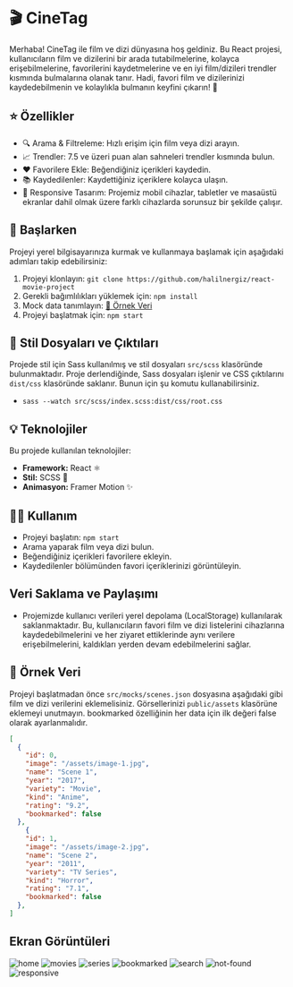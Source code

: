 # 🎬 CineTag

Merhaba! CineTag ile film ve dizi dünyasına hoş geldiniz. Bu React projesi, kullanıcıların film ve dizilerini bir arada tutabilmelerine, kolayca erişebilmelerine, favorilerini kaydetmelerine ve en iyi film/dizileri trendler kısmında bulmalarına olanak tanır. Hadi, favori film ve dizilerinizi kaydedebilmenin ve kolaylıkla bulmanın keyfini çıkarın! 🌟

## ⭐️ Özellikler 

- 🔍 Arama & Filtreleme: Hızlı erişim için film veya dizi arayın.
- 📈 Trendler: 7.5 ve üzeri puan alan sahneleri trendler kısmında bulun.
- ❤️ Favorilere Ekle: Beğendiğiniz içerikleri kaydedin.
- 📚 Kaydedilenler: Kaydettiğiniz içeriklere kolayca ulaşın.
- 📱 Responsive Tasarım: Projemiz mobil cihazlar, tabletler ve masaüstü ekranlar dahil olmak üzere farklı cihazlarda sorunsuz bir şekilde çalışır.

## 🚀 Başlarken 

Projeyi yerel bilgisayarınıza kurmak ve kullanmaya başlamak için aşağıdaki adımları takip edebilirsiniz:
1. Projeyi klonlayın: `git clone https://github.com/halilnergiz/react-movie-project`
2. Gerekli bağımlılıkları yüklemek için: `npm install`
3. Mock data tanımlayın: [🎉 Örnek Veri](#-örnek-veri)
4. Projeyi başlatmak için: `npm start`

## 🎨 Stil Dosyaları ve Çıktıları 

Projede stil için Sass kullanılmış ve stil dosyaları `src/scss` klasöründe bulunmaktadır. Proje derlendiğinde, Sass dosyaları işlenir ve CSS çıktılarını `dist/css` klasöründe saklanır. Bunun için şu komutu kullanabilirsiniz.

- `sass --watch src/scss/index.scss:dist/css/root.css`

## 💡 Teknolojiler 

Bu projede kullanılan teknolojiler:

- **Framework:** React ⚛️
- **Stil:** SCSS 💎
- **Animasyon:** Framer Motion ✨

## 👩‍💻 Kullanım 

- Projeyi başlatın: `npm start`
- Arama yaparak film veya dizi bulun.
- Beğendiğiniz içerikleri favorilere ekleyin.
- Kaydedilenler bölümünden favori içeriklerinizi görüntüleyin.

## Veri Saklama ve Paylaşımı

- Projemizde kullanıcı verileri yerel depolama (LocalStorage) kullanılarak saklanmaktadır. Bu, kullanıcıların favori film ve dizi listelerini cihazlarına kaydedebilmelerini ve her ziyaret ettiklerinde aynı verilere erişebilmelerini, kaldıkları yerden devam edebilmelerini sağlar.

## 🎉 Örnek Veri 

Projeyi başlatmadan önce `src/mocks/scenes.json` dosyasına aşağıdaki gibi film ve dizi verilerini eklemelisiniz. Görsellerinizi `public/assets` klasörüne eklemeyi unutmayın. bookmarked özelliğinin her data için ilk değeri false olarak ayarlanmalıdır.

```json
[
  {
    "id": 0,
    "image": "/assets/image-1.jpg",
    "name": "Scene 1",
    "year": "2017",
    "variety": "Movie",
    "kind": "Anime",
    "rating": "9.2",
    "bookmarked": false
  },
    {
    "id": 1,
    "image": "/assets/image-2.jpg",
    "name": "Scene 2",
    "year": "2011",
    "variety": "TV Series",
    "kind": "Horror",
    "rating": "7.1",
    "bookmarked": false
  },
]
```


## Ekran Görüntüleri
![home](https://github.com/halilnergiz/react-movie-project/assets/73109882/575b3209-c024-48a9-be92-02aafd3d6409)
![movies](https://github.com/halilnergiz/react-movie-project/assets/73109882/8e80ac92-e4c6-4832-bd76-19496cac9283)
![series](https://github.com/halilnergiz/react-movie-project/assets/73109882/fac0d6e8-3814-4c96-a128-b11077de31ac)
![bookmarked](https://github.com/halilnergiz/react-movie-project/assets/73109882/51d0f17f-84af-4eb8-b7b2-0ace89c61b45)
![search](https://github.com/halilnergiz/react-movie-project/assets/73109882/d9f3bba2-b521-4936-93ca-30e828565384)
![not-found](https://github.com/halilnergiz/react-movie-project/assets/73109882/39c92528-b822-47a5-b437-3e5ee832c9e5)
![responsive](https://github.com/halilnergiz/react-movie-project/assets/73109882/0be2154a-0bd7-42df-8132-bc54cc2441ff)
